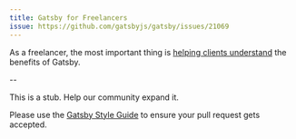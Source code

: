 ```yaml
---
title: Gatsby for Freelancers
issue: https://github.com/gatsbyjs/gatsby/issues/21069
---
```


As a freelancer, the most important thing is [helping clients understand](/docs/winning-over-clients/) the benefits of Gatsby.

--

This is a stub. Help our community expand it.

Please use the [Gatsby Style Guide](/contributing/gatsby-style-guide/) to ensure your pull request gets accepted.
